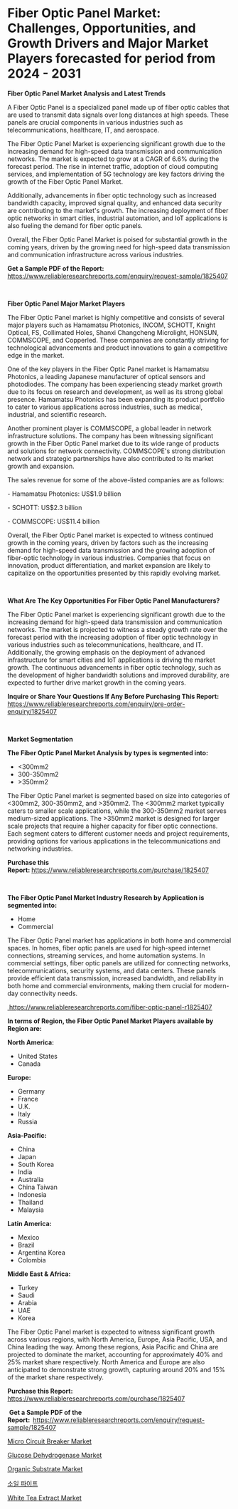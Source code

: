<p><h1>Fiber Optic Panel Market: Challenges, Opportunities, and Growth Drivers and Major Market Players forecasted for period from 2024 - 2031</h1></p><p><strong>Fiber Optic Panel Market Analysis and Latest Trends</strong></p>
<p><p>A Fiber Optic Panel is a specialized panel made up of fiber optic cables that are used to transmit data signals over long distances at high speeds. These panels are crucial components in various industries such as telecommunications, healthcare, IT, and aerospace.</p><p>The Fiber Optic Panel Market is experiencing significant growth due to the increasing demand for high-speed data transmission and communication networks. The market is expected to grow at a CAGR of 6.6% during the forecast period. The rise in internet traffic, adoption of cloud computing services, and implementation of 5G technology are key factors driving the growth of the Fiber Optic Panel Market.</p><p>Additionally, advancements in fiber optic technology such as increased bandwidth capacity, improved signal quality, and enhanced data security are contributing to the market's growth. The increasing deployment of fiber optic networks in smart cities, industrial automation, and IoT applications is also fueling the demand for fiber optic panels.</p><p>Overall, the Fiber Optic Panel Market is poised for substantial growth in the coming years, driven by the growing need for high-speed data transmission and communication infrastructure across various industries.</p></p>
<p><strong>Get a Sample PDF of the Report:&nbsp;</strong> <a href="https://www.reliableresearchreports.com/enquiry/request-sample/1825407">https://www.reliableresearchreports.com/enquiry/request-sample/1825407</a></p>
<p>&nbsp;</p>
<p><strong>Fiber Optic Panel Major Market Players</strong></p>
<p><p>The Fiber Optic Panel market is highly competitive and consists of several major players such as Hamamatsu Photonics, INCOM, SCHOTT, Knight Optical, FS, Collimated Holes, Shanxi Changcheng Microlight, HONSUN, COMMSCOPE, and Copperled. These companies are constantly striving for technological advancements and product innovations to gain a competitive edge in the market.</p><p>One of the key players in the Fiber Optic Panel market is Hamamatsu Photonics, a leading Japanese manufacturer of optical sensors and photodiodes. The company has been experiencing steady market growth due to its focus on research and development, as well as its strong global presence. Hamamatsu Photonics has been expanding its product portfolio to cater to various applications across industries, such as medical, industrial, and scientific research.</p><p>Another prominent player is COMMSCOPE, a global leader in network infrastructure solutions. The company has been witnessing significant growth in the Fiber Optic Panel market due to its wide range of products and solutions for network connectivity. COMMSCOPE's strong distribution network and strategic partnerships have also contributed to its market growth and expansion.</p><p>The sales revenue for some of the above-listed companies are as follows: </p><p>- Hamamatsu Photonics: US$1.9 billion</p><p>- SCHOTT: US$2.3 billion</p><p>- COMMSCOPE: US$11.4 billion</p><p>Overall, the Fiber Optic Panel market is expected to witness continued growth in the coming years, driven by factors such as the increasing demand for high-speed data transmission and the growing adoption of fiber-optic technology in various industries. Companies that focus on innovation, product differentiation, and market expansion are likely to capitalize on the opportunities presented by this rapidly evolving market.</p></p>
<p>&nbsp;</p>
<p><strong>What Are The Key Opportunities For Fiber Optic Panel Manufacturers?</strong></p>
<p><p>The Fiber Optic Panel market is experiencing significant growth due to the increasing demand for high-speed data transmission and communication networks. The market is projected to witness a steady growth rate over the forecast period with the increasing adoption of fiber optic technology in various industries such as telecommunications, healthcare, and IT. Additionally, the growing emphasis on the deployment of advanced infrastructure for smart cities and IoT applications is driving the market growth. The continuous advancements in fiber optic technology, such as the development of higher bandwidth solutions and improved durability, are expected to further drive market growth in the coming years.</p></p>
<p><strong>Inquire or Share Your Questions If Any Before Purchasing This Report:</strong> <a href="https://www.reliableresearchreports.com/enquiry/pre-order-enquiry/1825407">https://www.reliableresearchreports.com/enquiry/pre-order-enquiry/1825407</a></p>
<p>&nbsp;</p>
<p><strong>Market Segmentation</strong></p>
<p><strong>The Fiber Optic Panel Market Analysis by types is segmented into:</strong></p>
<p><ul><li><300mm2</li><li>300-350mm2</li><li>>350mm2</li></ul></p>
<p><p>The Fiber Optic Panel market is segmented based on size into categories of <300mm2, 300-350mm2, and >350mm2. The <300mm2 market typically caters to smaller scale applications, while the 300-350mm2 market serves medium-sized applications. The >350mm2 market is designed for larger scale projects that require a higher capacity for fiber optic connections. Each segment caters to different customer needs and project requirements, providing options for various applications in the telecommunications and networking industries.</p></p>
<p><strong>Purchase this Report:&nbsp;</strong><a href="https://www.reliableresearchreports.com/purchase/1825407">https://www.reliableresearchreports.com/purchase/1825407</a></p>
<p>&nbsp;</p>
<p><strong>The Fiber Optic Panel Market Industry Research by Application is segmented into:</strong></p>
<p><ul><li>Home</li><li>Commercial</li></ul></p>
<p><p>The Fiber Optic Panel market has applications in both home and commercial spaces. In homes, fiber optic panels are used for high-speed internet connections, streaming services, and home automation systems. In commercial settings, fiber optic panels are utilized for connecting networks, telecommunications, security systems, and data centers. These panels provide efficient data transmission, increased bandwidth, and reliability in both home and commercial environments, making them crucial for modern-day connectivity needs.</p></p>
<p><a href="https://www.reliableresearchreports.com/fiber-optic-panel-r1825407">&nbsp;https://www.reliableresearchreports.com/fiber-optic-panel-r1825407</a></p>
<p><strong>In terms of Region, the Fiber Optic Panel Market Players available by Region are:</strong></p>
<p>
    <p> <strong> North America: </strong>
        <ul>
            <li>United States</li>
            <li>Canada</li>
        </ul>
        </p> 
    <p> <strong> Europe: </strong>
        <ul>
            <li>Germany</li>
            <li>France</li>
            <li>U.K.</li>
            <li>Italy</li>
            <li>Russia</li>
        </ul>
        </p> 
    <p> <strong> Asia-Pacific: </strong>
        <ul>
            <li>China</li>
            <li>Japan</li>
            <li>South Korea</li>
            <li>India</li>
            <li>Australia</li>
            <li>China Taiwan</li>
            <li>Indonesia</li>
            <li>Thailand</li>
            <li>Malaysia</li>
        </ul>
        </p> 
    <p> <strong> Latin America: </strong>
        <ul>
            <li>Mexico</li>
            <li>Brazil</li>
            <li>Argentina Korea</li>
            <li>Colombia</li>
        </ul>
        </p> 
    <p> <strong> Middle East & Africa: </strong>
        <ul>
            <li>Turkey</li>
            <li>Saudi</li>
            <li>Arabia</li>
            <li>UAE</li>
            <li>Korea</li>
        </ul>
    </p>
    </p>
<p><p>The Fiber Optic Panel market is expected to witness significant growth across various regions, with North America, Europe, Asia Pacific, USA, and China leading the way. Among these regions, Asia Pacific and China are projected to dominate the market, accounting for approximately 40% and 25% market share respectively. North America and Europe are also anticipated to demonstrate strong growth, capturing around 20% and 15% of the market share respectively.</p></p>
<p><strong>Purchase this Report: </strong><a href="https://www.reliableresearchreports.com/purchase/1825407">https://www.reliableresearchreports.com/purchase/1825407</a></p>
<p>&nbsp;<strong>Get a Sample PDF of the Report:&nbsp;&nbsp;</strong><a href="https://www.reliableresearchreports.com/enquiry/request-sample/1825407">https://www.reliableresearchreports.com/enquiry/request-sample/1825407</a></p>
<p><strong></strong></p>
<p><p><a href="https://github.com/shotows/Market-Research-Report-List-2/blob/main/micro-circuit-breaker-market.md">Micro Circuit Breaker Market</a></p><p><a href="https://issuu.com/reportprime-2/docs/glucose-dehydrogenase-market-size-2030.pptx">Glucose Dehydrogenase Market</a></p><p><a href="https://issuu.com/reportprime-2/docs/organic-substrate-market-size-2030.pptx">Organic Substrate Market</a></p><p><a href="https://github.com/darrellockm3ytan895656/Market-Research-Report-List-1/blob/main/800127028292.md">소일 파이프</a></p><p><a href="https://www.linkedin.com/pulse/white-tea-extract-market-share-evolution-growth-trends-jm9vc?trackingId=KRTEGtrJ8662mma22v0teA%3D%3D">White Tea Extract Market</a></p></p>